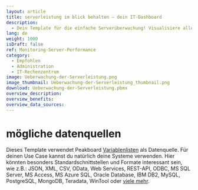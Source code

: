```yaml
---
layout: article
title: serverleistung im blick behalten ― dein IT-Dashboard
description: 
  - Dein Template für die einfache Serverüberwachung! Visualisiere alle wichtigen Kennzahlen zum Status deines Servers auf einem individuell konfigurierbaren Dashboard, und zwar in Echtzeit! Behalte relevante Informationen wie die Serverleistung und -auslastung, CPU und RAM, sowie Ausfälle jederzeit im Blick. Peakboard fügt sich dabei nahtlos in deine bestehende IT-Infrastruktur ein. Jetzt Template herunterladen und den Server Raum ganz leicht im Blick haben!
lang: de
weight: 1000
isDraft: false
ref: Monitoring-Server-Performance
category:
  - Empfohlen
  - Administration
  - IT-Rechenzentrum
image: Ueberwachung-der-Serverleistung.png
image_thumbnail: Ueberwachung-der-Serverleistung_thumbnail.png
download: Ueberwachung-der-Serverleistung.pbmx
overview_description:
overview_benefits:
overview_data_sources:
---
```

# mögliche datenquellen
Dieses Template verwendet Peakboard [Variablenlisten](https://help.peakboard.com/scripting/de-variables.html) als Datenquelle. Für deinen Use Case kannst du natürlich deine Systeme verwenden. Hier könnten besonders Standardschnittstellen und Formate interessant sein, wie z.B.: JSON, XML, CSV, OData, Web Services, REST-API, ODBC, MS SQL Server, MS Access, MS Azure SQL, Oracle Database, IBM DB2, MySQL, PostgreSQL, MongoDB, Teradata, WinTool oder [viele mehr](https://peakboard.com/produkt/peakboard-versionen/#schnittstellen).